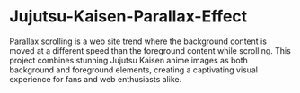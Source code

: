 # Jujutsu-Kaisen-Parallax-Effect
Parallax scrolling is a web site trend where the background content is moved at a different speed than the foreground content while scrolling.
This project combines stunning Jujutsu Kaisen anime images as both background and foreground elements, creating a captivating visual experience for fans and web enthusiasts alike.
